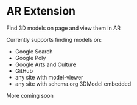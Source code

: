 # AR Extension

Find 3D models on page and view them in AR

Currently supports finding models on:

* Google Search
* Google Poly
* Google Arts and Culture
* GitHub
* any site with model-viewer
* any site with schema.org 3DModel embedded

More coming soon
